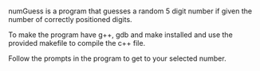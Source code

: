#####
numGuess is a program that guesses a random 5 digit number if given the number of correctly positioned digits.

To make the program have g++, gdb and make installed and use the provided makefile to compile the c++ file.

Follow the prompts in the program to get to your selected number.
#####